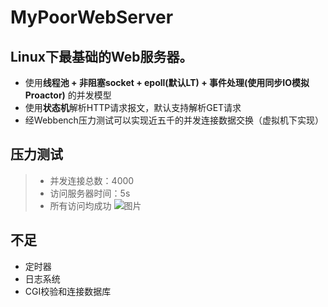 # MyPoorWebServer

## Linux下最基础的Web服务器。

* 使用**线程池 + 非阻塞socket + epoll(默认LT) + 事件处理(使用同步IO模拟Proactor)** 的并发模型
* 使用**状态机**解析HTTP请求报文，默认支持解析GET请求
* 经Webbench压力测试可以实现近五千的并发连接数据交换（虚拟机下实现）

## 压力测试
> * 并发连接总数：4000
> * 访问服务器时间：5s
> * 所有访问均成功
![图片](./test.jpg[^./resouces/images/]) 

## 不足
* 定时器
* 日志系统
* CGI校验和连接数据库
